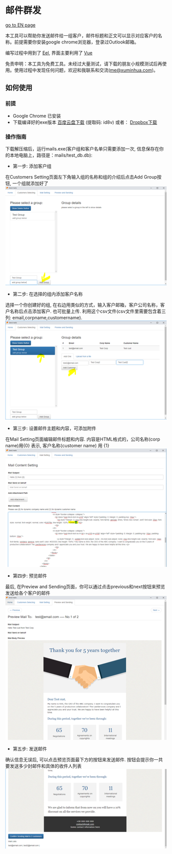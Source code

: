 # 邮件群发 

[go to EN page](README.md)

本工具可以帮助你发送邮件给一组客户，邮件标题和正文可以显示对应客户的名称。前提需要你安装google chrome浏览器，登录过Outlook邮箱。

编写过程中用到了 [Eel](https://github.com/ChrisKnott/Eel), 界面主要利用了 [Vue](https://cn.vuejs.org/)

免责申明：本工具为免费工具。未经过大量测试，请下载的朋友小规模测试后再使用。使用过程中发现任何问题，欢迎和我联系和交流(me@xuminhua.com)。

## 如何使用

### 前提
- Google Chrome 已安装
- 下载编译好的exe版本 [百度云盘下载](https://pan.baidu.com/s/1XxpmxcbXk7ru4idzaHSjIQ) (提取码: id8v) 或者： [Dropbox下载](https://www.dropbox.com/s/rjjky2dj0kvmhzh/mails-public.zip?dl=0)


### 操作指南
下载解压缩后，运行mails.exe(客户组和客户名单只需要添加一次, 信息保存在你的本地电脑上，路径是：mails/test_db.db):
  
- 第一步: 添加客户组

在Customers Setting页面左下角输入组的名称和组的介绍后点击Add Group按钮, 一个组就添加好了
![add group](screeshots%20for%20readme/add%20group.PNG)


- 第二步: 在选择的组内添加客户名称

选择一个你创建好的组, 在右边用类似的方式，输入客户邮箱，客户公司名称，客户名称后点击添加客户. 也可批量上传. 利用这个csv文件(csv文件里需要包含着三列: email,corpname,customername).
![add customer](screeshots%20for%20readme/add%20customers%20in%20selected%20group.PNG) 


- 第三步: 设置邮件主题和内容，可添加附件

在Mail Setting页面编辑邮件标题和内容. 内容是HTML格式的，公司名称(corp name)用{0} 表示, 客户名称(customer name) 用 {1}
![edit mail](screeshots%20for%20readme/edit%20mail.PNG)


- 第四步:  预览邮件

最后, 在Preview and Sending页面，你可以通过点击previous和next按钮来预览发送给各个客户的邮件
![edit mail](screeshots%20for%20readme/preview.PNG)


- 第五步: 发送邮件

确认信息无误后, 可以点击预览页面最下方的按钮来发送邮件. 按钮会提示你一共要发送多少封邮件和具体的收件人列表
![edit mail](screeshots%20for%20readme/send.PNG)
